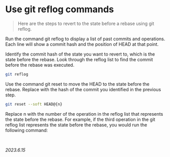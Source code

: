 # Use git reflog commands

> Here are the steps to revert to the state before a rebase using git reflog.

Run the command git reflog to display a list of past commits and operations. Each line will show a commit hash and the position of HEAD at that point.

Identify the commit hash of the state you want to revert to, which is the state before the rebase. Look through the reflog list to find the commit before the rebase was executed.
```sh
git reflog
```


Use the command git reset <commit> to move the HEAD to the state before the rebase. Replace <commit> with the hash of the commit you identified in the previous step.
```sh
git reset --soft HEAD@{n}
```
Replace n with the number of the operation in the reflog list that represents the state before the rebase. For example, if the third operation in the git reflog list represents the state before the rebase, you would run the following command:

<br>

*2023.6.15*
